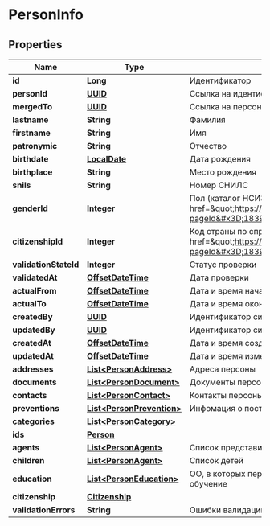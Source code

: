 # PersonInfo

## Properties
Name | Type | Description | Notes
------------ | ------------- | ------------- | -------------
**id** | **Long** | Идентификатор | 
**personId** | [**UUID**](UUID.md) | Ссылка на идентификатор персоны в рамках системы | 
**mergedTo** | [**UUID**](UUID.md) | Ссылка на персону, с которой была слита данная |  [optional]
**lastname** | **String** | Фамилия | 
**firstname** | **String** | Имя | 
**patronymic** | **String** | Отчество |  [optional]
**birthdate** | [**LocalDate**](LocalDate.md) | Дата рождения | 
**birthplace** | **String** | Место рождения |  [optional]
**snils** | **String** | Номер СНИЛС |  [optional]
**genderId** | **Integer** | Пол (каталог НСИ3 &lt;a href&#x3D;\&quot;https://wiki.edu.mos.ru/pages/viewpage.action?pageId&#x3D;18394317\&quot;&gt;GENDER&lt;/href&gt;) | 
**citizenshipId** | **Integer** | Код страны по справочнику ОКСМ (каталог НСИ3 &lt;a href&#x3D;\&quot;https://wiki.edu.mos.ru/pages/viewpage.action?pageId&#x3D;18394242\&quot;&gt;COUNTRY&lt;/href&gt;) |  [optional]
**validationStateId** | **Integer** | Статус проверки |  [optional]
**validatedAt** | [**OffsetDateTime**](OffsetDateTime.md) | Дата проверки |  [optional]
**actualFrom** | [**OffsetDateTime**](OffsetDateTime.md) | Дата и время начала действия версии персоны |  [optional]
**actualTo** | [**OffsetDateTime**](OffsetDateTime.md) | Дата и время окончания действия версии персоны |  [optional]
**createdBy** | [**UUID**](UUID.md) | Идентификатор системы-источника |  [optional]
**updatedBy** | [**UUID**](UUID.md) | Идентификатор системы-источника |  [optional]
**createdAt** | [**OffsetDateTime**](OffsetDateTime.md) | Дата и время создания |  [optional]
**updatedAt** | [**OffsetDateTime**](OffsetDateTime.md) | Дата и время изменения |  [optional]
**addresses** | [**List&lt;PersonAddress&gt;**](PersonAddress.md) | Адреса персоны |  [optional]
**documents** | [**List&lt;PersonDocument&gt;**](PersonDocument.md) | Документы персоны |  [optional]
**contacts** | [**List&lt;PersonContact&gt;**](PersonContact.md) | Контакты персоны |  [optional]
**preventions** | [**List&lt;PersonPrevention&gt;**](PersonPrevention.md) | Инфомация о постановках на учет |  [optional]
**categories** | [**List&lt;PersonCategory&gt;**](PersonCategory.md) |  |  [optional]
**ids** | [**Person**](Person.md) |  |  [optional]
**agents** | [**List&lt;PersonAgent&gt;**](PersonAgent.md) | Список представителей |  [optional]
**children** | [**List&lt;PersonAgent&gt;**](PersonAgent.md) | Список детей |  [optional]
**education** | [**List&lt;PersonEducation&gt;**](PersonEducation.md) | ОО, в которых персона проходила или проходит обучение |  [optional]
**citizenship** | [**Citizenship**](Citizenship.md) |  |  [optional]
**validationErrors** | **String** | Ошибки валидации из внешних систем |  [optional]
